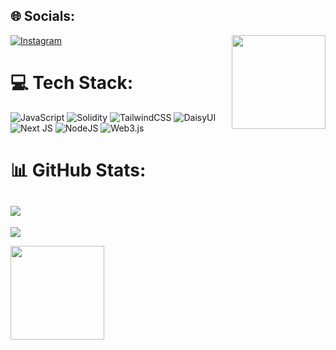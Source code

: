 
## 🌐 Socials:
[![Instagram](https://img.shields.io/badge/Instagram-%23E4405F.svg?logo=Instagram&logoColor=white)](https://instagram.com/taras_brilian?igshid=YmMyMTA2M2Y=)
<img align="right" height="150" src="https://media.tenor.com/A-xepNszV9YAAAAi/ai-bot.gif"  />

# 💻 Tech Stack:
![JavaScript](https://img.shields.io/badge/javascript-%23323330.svg?style=for-the-badge&logo=javascript&logoColor=%23F7DF1E) ![Solidity](https://img.shields.io/badge/Solidity-%23363636.svg?style=for-the-badge&logo=solidity&logoColor=white) ![TailwindCSS](https://img.shields.io/badge/tailwindcss-%2338B2AC.svg?style=for-the-badge&logo=tailwind-css&logoColor=white) ![DaisyUI](https://img.shields.io/badge/daisyui-5A0EF8?style=for-the-badge&logo=daisyui&logoColor=white) ![Next JS](https://img.shields.io/badge/Next-black?style=for-the-badge&logo=next.js&logoColor=white) ![NodeJS](https://img.shields.io/badge/node.js-6DA55F?style=for-the-badge&logo=node.js&logoColor=white) ![Web3.js](https://img.shields.io/badge/web3.js-F16822?style=for-the-badge&logo=web3.js&logoColor=white)
# 📊 GitHub Stats:
![](https://github-readme-stats.vercel.app/api/top-langs/?username=Cingihimut&theme=dracula&hide_border=false&include_all_commits=true&count_private=false&layout=compact)
---
[![](https://visitcount.itsvg.in/api?id=Cingihimut&icon=0&color=0)](https://visitcount.itsvg.in)


<img align="left" height="150" src="https://media.tenor.com/I5iY9Hj8YGQAAAAi/kroppa-digital.gif" />
<!-- Proudly created with GPRM ( https://gprm.itsvg.in ) -->
